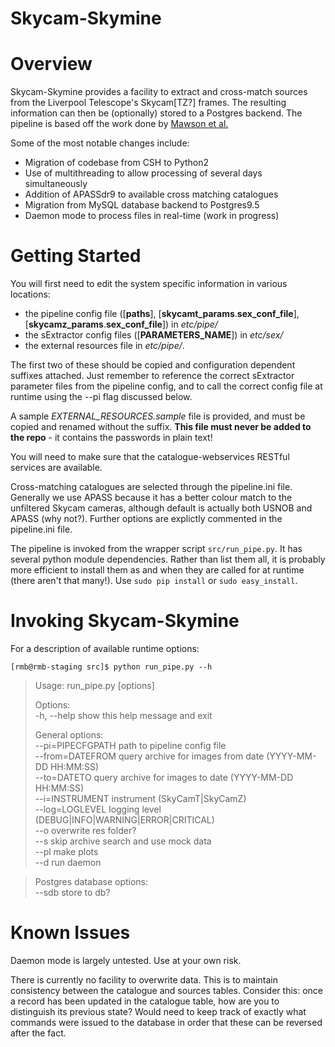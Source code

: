 Skycam-Skymine
=============

# Overview

Skycam-Skymine provides a facility to extract and cross-match sources from the Liverpool Telescope's 
Skycam[TZ?] frames. The resulting information can then be (optionally) stored to a Postgres backend. The 
pipeline is based off the work done by [Mawson et al.](http://adsabs.harvard.edu/cgi-bin/bib_query?arXiv:1305.0573)

Some of the most notable changes include:

* Migration of codebase from CSH to Python2
* Use of multithreading to allow processing of several days simultaneously
* Addition of APASSdr9 to available cross matching catalogues
* Migration from MySQL database backend to Postgres9.5
* Daemon mode to process files in real-time (work in progress)

# Getting Started

You will first need to edit the system specific information in various locations: 

* the pipeline config file ([**paths**], [**skycamt\_params**.**sex\_conf\_file**], [**skycamz\_params**.**sex\_conf\_file**])
in *etc/pipe/*
* the sExtractor config files ([**PARAMETERS\_NAME**]) in *etc/sex/*
* the external resources file in *etc/pipe/*. 

The first two of these should be copied and configuration dependent suffixes attached. Just remember to reference the 
correct sExtractor parameter files from the pipeline config, and to call the correct config file at runtime using the 
--pi flag discussed below.

A sample *EXTERNAL\_RESOURCES.sample* file is provided, and must be copied and renamed without the suffix. 
**This file must never be added to the repo** - it contains the passwords in plain text!

You will need to make sure that the catalogue-webservices RESTful services are available.

Cross-matching catalogues are selected through the pipeline.ini file. Generally we use APASS because it has a better colour match to 
the unfiltered Skycam cameras, although default is actually both USNOB and APASS (why not?). Further options are explictly commented 
in the pipeline.ini file.

The pipeline is invoked from the wrapper script `src/run_pipe.py`. It has several python module dependencies. Rather than list them all, it is probably 
more efficient to install them as and when they are called for at runtime (there aren't that many!). Use `sudo pip install` or `sudo easy_install`.

# Invoking Skycam-Skymine

For a description of available runtime options:

`[rmb@rmb-staging src]$ python run_pipe.py --h`

> Usage: run_pipe.py [options]  
>  
> Options:  
>  -h, --help          show this help message and exit  
>  
>  General options:  
>    --pi=PIPECFGPATH  path to pipeline config file  
>    --from=DATEFROM   query archive for images from date (YYYY-MM-DD HH:MM:SS)  
>    --to=DATETO       query archive for images to date (YYYY-MM-DD HH:MM:SS)  
>    --i=INSTRUMENT    instrument (SkyCamT|SkyCamZ)  
>    --log=LOGLEVEL    logging level (DEBUG|INFO|WARNING|ERROR|CRITICAL)  
>    --o               overwrite res folder?  
>    --s               skip archive search and use mock data  
>    --pl              make plots  
>    --d               run daemon  
  
>  Postgres database options:  
>    --sdb             store to db?  

# Known Issues

Daemon mode is largely untested. Use at your own risk.

There is currently no facility to overwrite data. This is to maintain consistency between the catalogue and sources tables. Consider this: 
once a record has been updated in the catalogue table, how are you to distinguish its previous state? Would need to keep track of exactly what 
commands were issued to the database in order that these can be reversed after the fact.

